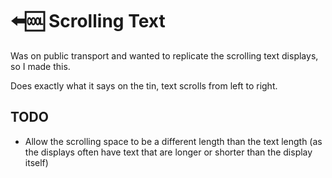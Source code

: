 #  ⬅️🆒 Scrolling Text

Was on public transport and wanted to replicate the scrolling text displays, so I made this.

Does exactly what it says on the tin, text scrolls from left to right.

## TODO

- Allow the scrolling space to be a different length than the text length (as the displays often have text that are longer or shorter than the display itself)
